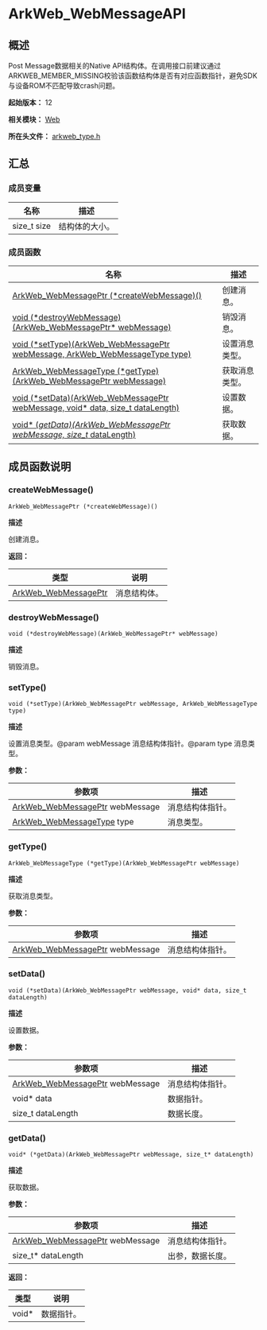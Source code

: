 # ArkWeb_WebMessageAPI
<!--Kit: ArkWeb-->
<!--Subsystem: Web-->
<!--Owner: @aohui-->
<!--SE: @yaomingliu-->
<!--TSE: @ghiker-->


## 概述

Post Message数据相关的Native API结构体。在调用接口前建议通过ARKWEB_MEMBER_MISSING校验该函数结构体是否有对应函数指针，避免SDK与设备ROM不匹配导致crash问题。

**起始版本：** 12

**相关模块：** [Web](capi-web.md)

**所在头文件：** [arkweb_type.h](capi-arkweb-type-h.md)

## 汇总

### 成员变量

| 名称 | 描述 |
| -- | -- |
| size_t size | 结构体的大小。 |


### 成员函数

| 名称                                                                                           | 描述                                                                     |
|----------------------------------------------------------------------------------------------|------------------------------------------------------------------------|
| [ArkWeb_WebMessagePtr (\*createWebMessage)()](#createwebmessage)                             | 创建消息。                                                    |
| [void (\*destroyWebMessage)(ArkWeb_WebMessagePtr* webMessage)](#destroywebmessage)           | 销毁消息。                                        |
| [void (\*setType)(ArkWeb_WebMessagePtr webMessage, ArkWeb_WebMessageType type)](#settype)    | 设置消息类型。                     |
| [ArkWeb_WebMessageType (\*getType)(ArkWeb_WebMessagePtr webMessage)](#gettype)               | 获取消息类型。                         |
| [void (\*setData)(ArkWeb_WebMessagePtr webMessage, void* data, size_t dataLength)](#setdata) | 设置数据。 |
| [void* (*getData)(ArkWeb_WebMessagePtr webMessage, size_t* dataLength)](#getdata)            | 获取数据。                                                                  |

## 成员函数说明

### createWebMessage()

```
ArkWeb_WebMessagePtr (*createWebMessage)()
```

**描述**

创建消息。

**返回：**

| 类型                       | 说明 |
|--------------------------|----|
| [ArkWeb_WebMessagePtr](capi-web-arkweb-webmessage8h.md) | 消息结构体。   |

### destroyWebMessage()

```
void (*destroyWebMessage)(ArkWeb_WebMessagePtr* webMessage)
```

**描述**

销毁消息。

### setType()

```
void (*setType)(ArkWeb_WebMessagePtr webMessage, ArkWeb_WebMessageType type)
```

**描述**

设置消息类型。@param webMessage 消息结构体指针。@param type 消息类型。

**参数：**

| 参数项                                                                       | 描述 |
|---------------------------------------------------------------------------|----|
| [ArkWeb_WebMessagePtr](capi-web-arkweb-webmessage8h.md) webMessage            | 消息结构体指针。   |
| [ArkWeb_WebMessageType](capi-arkweb-type-h.md#arkweb_webmessagetype) type | 消息类型。   |

### getType()

```
ArkWeb_WebMessageType (*getType)(ArkWeb_WebMessagePtr webMessage)
```

**描述**

获取消息类型。

**参数：**

| 参数项                                 | 描述 |
|-------------------------------------|----|
| [ArkWeb_WebMessagePtr](capi-web-arkweb-webmessage8h.md) webMessage | 消息结构体指针。   |

### setData()

```
void (*setData)(ArkWeb_WebMessagePtr webMessage, void* data, size_t dataLength)
```

**描述**

设置数据。

**参数：**

| 参数项                                                            | 描述       |
|----------------------------------------------------------------|----------|
| [ArkWeb_WebMessagePtr](capi-web-arkweb-webmessage8h.md) webMessage | 消息结构体指针。 |
|  void* data                                                              | 数据指针。         |
|  size_t dataLength                                                              | 数据长度。         |


### getData()

```
void* (*getData)(ArkWeb_WebMessagePtr webMessage, size_t* dataLength)
```

**描述**

获取数据。

**参数：**

| 参数项                  | 描述       |
|----------------------|----------|
| [ArkWeb_WebMessagePtr](capi-web-arkweb-webmessage8h.md) webMessage | 消息结构体指针。 |
| size_t* dataLength   | 出参，数据长度。         |

**返回：**

| 类型 | 说明    |
|----|-------|
| void*   | 数据指针。 |